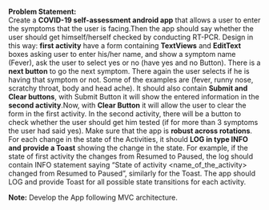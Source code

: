**Problem Statement:**\
Create a **COVID-19 self-assessment android app** that allows a user to enter the symptoms that the user is facing.Then the app should say whether the user should get himself/herself checked by conducting RT-PCR.
Design in this way: **first activity** have a form containing **TextViews** and **EditText** boxes asking user to enter his/her name, and show a symptom name (Fever), ask the user to select yes or no (have yes and no Button). There is a **next button** to go the next symptom. There again the user selects if he is having that symptom or not. Some of the examples are (fever, runny nose, scratchy throat, body and head ache).
It should also contain **Submit and Clear buttons**, with Submit Button it will show the entered information in the **second activity**.Now, with **Clear Button** it will allow the user to clear the form in the first activity. In the second activity, there will be a button to check whether the user should get him tested (if for more than 3 symptoms the user had said yes). Make sure that the app is **robust across rotations**.
For each change in the state of the Activities, it should **LOG in type INFO and provide a Toast** showing the change in the state. For example, if the state of first activity the changes from Resumed to Paused, the log should contain INFO statement saying “State of activity <name_of_the_activity> changed from Resumed to Paused”, similarly for the Toast. The app should LOG and provide Toast for all possible state transitions for each activity.

**Note:** Develop the App following MVC architecture.

